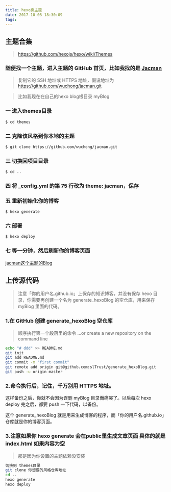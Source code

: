 ```yaml
---
title: hexo换主题
date: 2017-10-05 18:30:09
tags:
---
```


## 主题合集

> [https://github.com/hexojs/hexo/wiki/Themes ](https://github.com/hexojs/hexo/wiki/Themes )

### 随便找一个主题，进入主题的 GitHub 首页，比如我找的是  [Jacman](https://github.com/wuchong/jacman.git)

> 复制它的 SSH 地址或 HTTPS 地址，假设地址为 https://github.com/wuchong/jacman.git

> 比如我现在在自己的hexo blog根目录  myBlog  

### 一 进入themes目录
``` bash
$ cd themes
```

### 二 克隆该风格到你本地的主题
``` bash
$ git clone https://github.com/wuchong/jacman.git
```
### 三 切换回项目目录 
``` bash
$ cd ..
```

### 四 将 _config.yml 的第 75 行改为 theme: jacman，保存

### 五 重新初始化你的博客
``` bash
$ hexo generate
```
### 六 部署
``` bash
$ hexo deploy
```
### 七 等一分钟，然后刷新你的博客页面
[jacman这个主题的Blog](https://sltrust.github.io/index.html)


## 上传源代码

> 注意「你的用户名.github.io」上保存的知识博客，并没有保存 hexo 目录，你需要再创建一个名为 generate_hexoBlog 的空仓库，用来保存 myBlog 里面的代码。

### 1.在 GitHub 创建 generate_hexoBlog 空仓库
> 顺序执行第一个段落里的命令 …or create a new repository on the command line

``` bash
echo "# ddd" >> README.md
git init
git add README.md
git commit -m "first commit"
git remote add origin git@github.com:slTrust/generate_hexoBlog.git
git push -u origin master
```
 
### 2.命令执行后，记住，千万别用 HTTPS 地址。

这样备份之后，你就不会因为误删 myBlog 目录而痛哭了。以后每次 hexo deploy 完之后，都要 push 一下代码，以备份。

这个 generate_hexoBlog 就是用来生成博客的程序，而「你的用户名.github.io」仓库就是你的博客页面。

### 3.注意如果你 hexo generate 会在public里生成文章页面 具体的就是index.html 如果内容为空

> 那是因为你设置的主题依赖没安装  

``` bash
切换到 themes目录
git clone 你想要的风格仓库地址
cd ..   
hexo generate
hexo deploy
```

